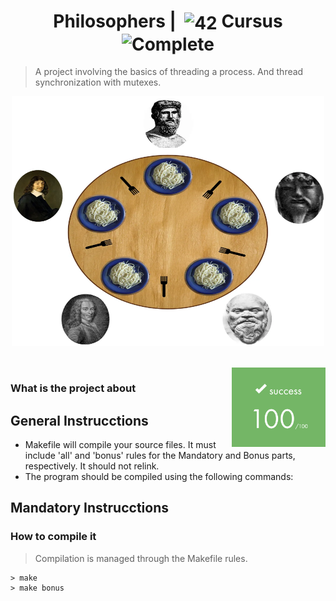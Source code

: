 <!--HEADER-->
<h1 align="center"> Philosophers | 
  <picture>
  <source media="(prefers-color-scheme: dark)" srcset="https://cdn.simpleicons.org/42/white">
  <img alt="42" width=40 align="center" src="https://cdn.simpleicons.org/42/Black">
 </picture>
 Cursus 
  <img alt="Complete" src="https://raw.githubusercontent.com/Mqxx/GitHub-Markdown/main/blockquotes/badge/dark-theme/complete.svg">
</h1>
<!--FINISH HEADER-->

<!--MINI DESCRIPTION-->
> A project involving the basics of threading a process. And thread synchronization with mutexes. 

<div align="center">
<img align="center"  width="500" height="400" src="https://github.com/josephcheel/readme/blob/main/resources/philosophers/Philosophers.png">
</div>
<br>
<br>
 <img align="right" width="150" src="https://github.com/josephcheel/readme/blob/main/resources/100_Success.png">
 
### What is the project about



## General Instrucctions
* Makefile will compile your source files. It must include 'all' and 'bonus' rules for the Mandatory and Bonus parts, respectively. It should not relink.
* The program should be compiled using the following commands:

## Mandatory Instrucctions


 
### How to compile it
> Compilation is managed through the Makefile rules.




<!--* If you use <kbd>make</kbd> command, the ***./so_long*** executable file, will be generated.
* You can use <kbd>make bonus</kbd> command to generate the ***./so_long_bonus*** executable file-->

```shell
> make
> make bonus
```
